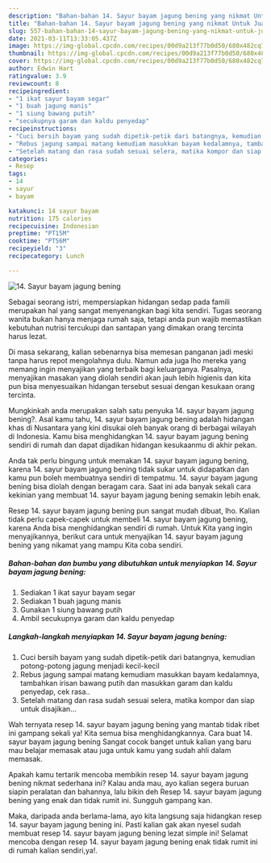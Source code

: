 ```yaml
---
description: "Bahan-bahan 14. Sayur bayam jagung bening yang nikmat Untuk Jualan"
title: "Bahan-bahan 14. Sayur bayam jagung bening yang nikmat Untuk Jualan"
slug: 557-bahan-bahan-14-sayur-bayam-jagung-bening-yang-nikmat-untuk-jualan
date: 2021-03-11T13:33:05.437Z
image: https://img-global.cpcdn.com/recipes/00d9a213f77b0d50/680x482cq70/14-sayur-bayam-jagung-bening-foto-resep-utama.jpg
thumbnail: https://img-global.cpcdn.com/recipes/00d9a213f77b0d50/680x482cq70/14-sayur-bayam-jagung-bening-foto-resep-utama.jpg
cover: https://img-global.cpcdn.com/recipes/00d9a213f77b0d50/680x482cq70/14-sayur-bayam-jagung-bening-foto-resep-utama.jpg
author: Edwin Hart
ratingvalue: 3.9
reviewcount: 8
recipeingredient:
- "1 ikat sayur bayam segar"
- "1 buah jagung manis"
- "1 siung bawang putih"
- "secukupnya garam dan kaldu penyedap"
recipeinstructions:
- "Cuci bersih bayam yang sudah dipetik-petik dari batangnya, kemudian potong-potong jagung menjadi kecil-kecil"
- "Rebus jagung sampai matang kemudiam masukkan bayam kedalamnya, tambahkan irisan bawang putih dan masukkan garam dan kaldu penyedap, cek rasa.."
- "Setelah matang dan rasa sudah sesuai selera, matika kompor dan siap untuk disajikan..."
categories:
- Resep
tags:
- 14
- sayur
- bayam

katakunci: 14 sayur bayam 
nutrition: 175 calories
recipecuisine: Indonesian
preptime: "PT15M"
cooktime: "PT56M"
recipeyield: "3"
recipecategory: Lunch

---
```



![14. Sayur bayam jagung bening](https://img-global.cpcdn.com/recipes/00d9a213f77b0d50/680x482cq70/14-sayur-bayam-jagung-bening-foto-resep-utama.jpg)

Sebagai seorang istri, mempersiapkan hidangan sedap pada famili merupakan hal yang sangat menyenangkan bagi kita sendiri. Tugas seorang  wanita bukan hanya menjaga rumah saja, tetapi anda pun wajib memastikan kebutuhan nutrisi tercukupi dan santapan yang dimakan orang tercinta harus lezat.

Di masa  sekarang, kalian sebenarnya bisa memesan panganan jadi meski tanpa harus repot mengolahnya dulu. Namun ada juga lho mereka yang memang ingin menyajikan yang terbaik bagi keluarganya. Pasalnya, menyajikan masakan yang diolah sendiri akan jauh lebih higienis dan kita pun bisa menyesuaikan hidangan tersebut sesuai dengan kesukaan orang tercinta. 



Mungkinkah anda merupakan salah satu penyuka 14. sayur bayam jagung bening?. Asal kamu tahu, 14. sayur bayam jagung bening adalah hidangan khas di Nusantara yang kini disukai oleh banyak orang di berbagai wilayah di Indonesia. Kamu bisa menghidangkan 14. sayur bayam jagung bening sendiri di rumah dan dapat dijadikan hidangan kesukaanmu di akhir pekan.

Anda tak perlu bingung untuk memakan 14. sayur bayam jagung bening, karena 14. sayur bayam jagung bening tidak sukar untuk didapatkan dan kamu pun boleh membuatnya sendiri di tempatmu. 14. sayur bayam jagung bening bisa diolah dengan beragam cara. Saat ini ada banyak sekali cara kekinian yang membuat 14. sayur bayam jagung bening semakin lebih enak.

Resep 14. sayur bayam jagung bening pun sangat mudah dibuat, lho. Kalian tidak perlu capek-capek untuk membeli 14. sayur bayam jagung bening, karena Anda bisa menghidangkan sendiri di rumah. Untuk Kita yang ingin menyajikannya, berikut cara untuk menyajikan 14. sayur bayam jagung bening yang nikamat yang mampu Kita coba sendiri.

<!--inarticleads1-->

##### Bahan-bahan dan bumbu yang dibutuhkan untuk menyiapkan 14. Sayur bayam jagung bening:

1. Sediakan 1 ikat sayur bayam segar
1. Sediakan 1 buah jagung manis
1. Gunakan 1 siung bawang putih
1. Ambil secukupnya garam dan kaldu penyedap




<!--inarticleads2-->

##### Langkah-langkah menyiapkan 14. Sayur bayam jagung bening:

1. Cuci bersih bayam yang sudah dipetik-petik dari batangnya, kemudian potong-potong jagung menjadi kecil-kecil
1. Rebus jagung sampai matang kemudiam masukkan bayam kedalamnya, tambahkan irisan bawang putih dan masukkan garam dan kaldu penyedap, cek rasa..
1. Setelah matang dan rasa sudah sesuai selera, matika kompor dan siap untuk disajikan...




Wah ternyata resep 14. sayur bayam jagung bening yang mantab tidak ribet ini gampang sekali ya! Kita semua bisa menghidangkannya. Cara buat 14. sayur bayam jagung bening Sangat cocok banget untuk kalian yang baru mau belajar memasak atau juga untuk kamu yang sudah ahli dalam memasak.

Apakah kamu tertarik mencoba membikin resep 14. sayur bayam jagung bening nikmat sederhana ini? Kalau anda mau, ayo kalian segera buruan siapin peralatan dan bahannya, lalu bikin deh Resep 14. sayur bayam jagung bening yang enak dan tidak rumit ini. Sungguh gampang kan. 

Maka, daripada anda berlama-lama, ayo kita langsung saja hidangkan resep 14. sayur bayam jagung bening ini. Pasti kalian gak akan nyesel sudah membuat resep 14. sayur bayam jagung bening lezat simple ini! Selamat mencoba dengan resep 14. sayur bayam jagung bening enak tidak rumit ini di rumah kalian sendiri,ya!.

